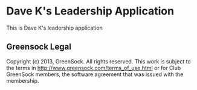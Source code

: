 # Dave K's Leadership Application
This is Dave K's leadership application


## Greensock Legal
Copyright (c) 2013, GreenSock. All rights reserved. This work is subject to the terms in http://www.greensock.com/terms_of_use.html or for Club GreenSock members, the software agreement that was issued with the membership.